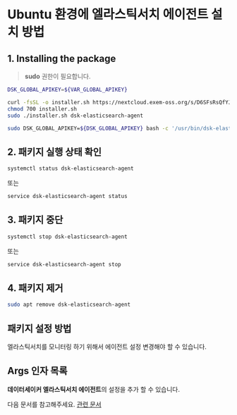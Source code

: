# Ubuntu 환경에 엘라스틱서치 에이전트 설치 방법

## 1. Installing the package

> **sudo** 권한이 필요합니다.

<!-- 
example API Key : VAR_GLOBAL_APIKEY=1234567890abcdef1234567890abcdef
 -->
```bash
DSK_GLOBAL_APIKEY=${VAR_GLOBAL_APIKEY}

curl -fsSL -o installer.sh https://nextcloud.exem-oss.org/s/D6SFsRsQfYJHedd/download/install.sh
chmod 700 installer.sh
sudo ./installer.sh dsk-elasticsearch-agent

sudo DSK_GLOBAL_APIKEY=${DSK_GLOBAL_APIKEY} bash -c '/usr/bin/dsk-elasticsearch-agent init "'${DSK_GLOBAL_APIKEY}'" && systemctl enable dsk-elasticsearch-agent --now'
```

## 2. 패키지 실행 상태 확인

```bash
systemctl status dsk-elasticsearch-agent
```

또는

```bash
service dsk-elasticsearch-agent status
```

## 3. 패키지 중단

```bash
systemctl stop dsk-elasticsearch-agent
```

또는

```bash
service dsk-elasticsearch-agent stop
```

## 4. 패키지 제거

```bash
sudo apt remove dsk-elasticsearch-agent
```

## 패키지 설정 방법

엘라스틱서치를 모니터링 하기 위해서 에이전트 설정 변경해야 할 수 있습니다.

## Args 인자 목록

**데이터세이커 엘라스틱서치 에이전트**의 설정을 추가 할 수 있습니다.

다음 문서를 참고해주세요. [관련 문서](../../../../settings/dsk-elasticsearch-agent/settings.md)
